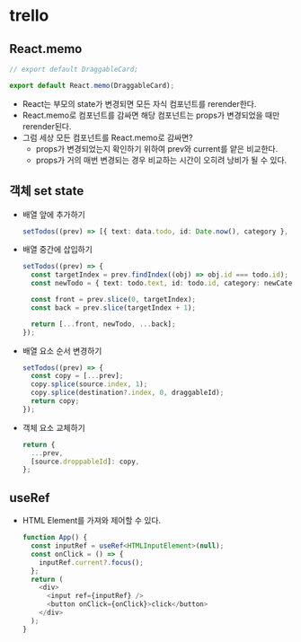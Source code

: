 # trello

## React.memo

```typescript
// export default DraggableCard;

export default React.memo(DraggableCard);
```

- React는 부모의 state가 변경되면 모든 자식 컴포넌트를 rerender한다.
- React.memo로 컴포넌트를 감싸면 해당 컴포넌트는 props가 변경되었을 때만 rerender된다.
- 그럼 세상 모든 컴포넌트를 React.memo로 감싸면?
  - props가 변경되었는지 확인하기 위하여 prev와 current를 얕은 비교한다.
  - props가 거의 매번 변경되는 경우 비교하는 시간이 오히려 낭비가 될 수 있다.

## 객체 set state

- 배열 앞에 추가하기

  ```typescript
  setTodos((prev) => [{ text: data.todo, id: Date.now(), category }, ...prev]);
  ```

- 배열 중간에 삽입하기

  ```typescript
  setTodos((prev) => {
    const targetIndex = prev.findIndex((obj) => obj.id === todo.id);
    const newTodo = { text: todo.text, id: todo.id, category: newCategory };

    const front = prev.slice(0, targetIndex);
    const back = prev.slice(targetIndex + 1);

    return [...front, newTodo, ...back];
  });
  ```

- 배열 요소 순서 변경하기

  ```typescript
  setTodos((prev) => {
    const copy = [...prev];
    copy.splice(source.index, 1);
    copy.splice(destination?.index, 0, draggableId);
    return copy;
  });
  ```

- 객체 요소 교체하기

  ```typescript
  return {
    ...prev,
    [source.droppableId]: copy,
  };
  ```

## useRef

- HTML Element를 가져와 제어할 수 있다.

  ```typescript
  function App() {
    const inputRef = useRef<HTMLInputElement>(null);
    const onClick = () => {
      inputRef.current?.focus();
    };
    return (
      <div>
        <input ref={inputRef} />
        <button onClick={onClick}>click</button>
      </div>
    );
  }
  ```
